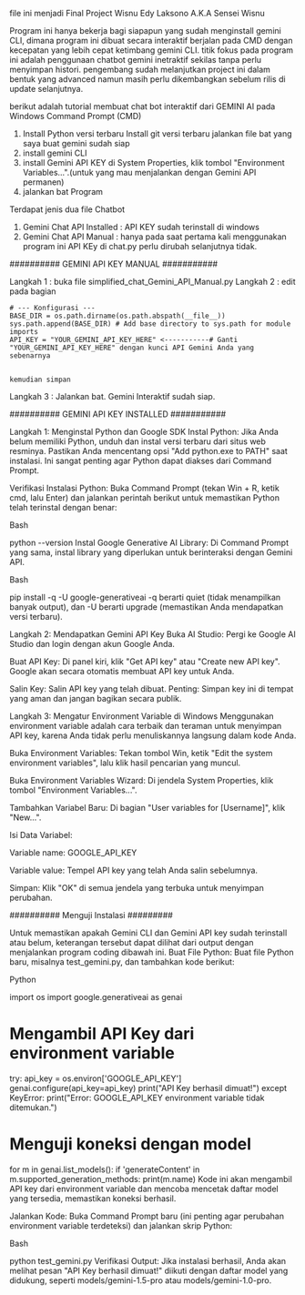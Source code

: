 file ini menjadi Final Project Wisnu Edy Laksono A.K.A Sensei Wisnu

   Program ini hanya bekerja bagi siapapun yang sudah menginstall gemini CLI, dimana program ini dibuat secara interaktif berjalan pada CMD dengan kecepatan yang lebih cepat ketimbang gemini CLI.
   titik fokus pada program ini adalah penggunaan chatbot gemini inetraktif sekilas tanpa perlu menyimpan histori.
  pengembang sudah melanjutkan project ini dalam bentuk yang advanced namun masih perlu dikembangkan sebelum rilis di update selanjutnya.
 
berikut adalah tutorial membuat chat bot interaktif dari GEMINI AI pada Windows Command Prompt (CMD)

1. Install Python versi terbaru Install git versi terbaru jalankan file bat yang saya buat gemini sudah siap
2. install gemini CLI 
3. install Gemini API KEY di System Properties, klik tombol "Environment Variables...".(untuk yang mau menjalankan dengan Gemini API permanen)
4. jalankan bat Program

Terdapat jenis dua file Chatbot
1. Gemini Chat API Installed : API KEY sudah terinstall di windows
2. Gemini Chat API Manual    : hanya pada saat pertama kali menggunakan program ini API KEy di chat.py perlu dirubah selanjutnya tidak.


########## GEMINI API KEY MANUAL ###########

Langkah 1 : buka file simplified_chat_Gemini_API_Manual.py
Langkah 2 : edit pada bagian 


    # --- Konfigurasi ---
    BASE_DIR = os.path.dirname(os.path.abspath(__file__))
    sys.path.append(BASE_DIR) # Add base directory to sys.path for module imports
    API_KEY = "YOUR_GEMINI_API_KEY_HERE" <-----------# Ganti "YOUR_GEMINI_API_KEY_HERE" dengan kunci API Gemini Anda yang sebenarnya


    kemudian simpan
Langkah 3 : Jalankan bat. 
    Gemini Interaktif sudah siap.



########## GEMINI API KEY INSTALLED ###########

Langkah 1: Menginstal Python dan Google SDK
Instal Python: Jika Anda belum memiliki Python, unduh dan instal versi terbaru dari situs web resminya. Pastikan Anda mencentang opsi "Add python.exe to PATH" saat instalasi. Ini sangat penting agar Python dapat diakses dari Command Prompt.

Verifikasi Instalasi Python: Buka Command Prompt (tekan Win + R, ketik cmd, lalu Enter) dan jalankan perintah berikut untuk memastikan Python telah terinstal dengan benar:

Bash

python --version
Instal Google Generative AI Library: Di Command Prompt yang sama, instal library yang diperlukan untuk berinteraksi dengan Gemini API.

Bash

pip install -q -U google-generativeai
-q berarti quiet (tidak menampilkan banyak output), dan -U berarti upgrade (memastikan Anda mendapatkan versi terbaru).

Langkah 2: Mendapatkan Gemini API Key
Buka AI Studio: Pergi ke Google AI Studio dan login dengan akun Google Anda.

Buat API Key: Di panel kiri, klik "Get API key" atau "Create new API key". Google akan secara otomatis membuat API key untuk Anda.

Salin Key: Salin API key yang telah dibuat. Penting: Simpan key ini di tempat yang aman dan jangan bagikan secara publik.

Langkah 3: Mengatur Environment Variable di Windows
Menggunakan environment variable adalah cara terbaik dan teraman untuk menyimpan API key, karena Anda tidak perlu menuliskannya langsung dalam kode Anda.

Buka Environment Variables: Tekan tombol Win, ketik "Edit the system environment variables", lalu klik hasil pencarian yang muncul.

Buka Environment Variables Wizard: Di jendela System Properties, klik tombol "Environment Variables...".

Tambahkan Variabel Baru: Di bagian "User variables for [Username]", klik "New...".

Isi Data Variabel:

Variable name: GOOGLE_API_KEY

Variable value: Tempel API key yang telah Anda salin sebelumnya.

Simpan: Klik "OK" di semua jendela yang terbuka untuk menyimpan perubahan.



########## Menguji Instalasi #########

Untuk memastikan apakah Gemini CLI dan Gemini API key sudah terinstall atau belum, keterangan tersebut dapat dilihat dari output dengan menjalankan program coding dibawah ini.
Buat File Python: Buat file Python baru, misalnya test_gemini.py, dan tambahkan kode berikut:

Python

import os
import google.generativeai as genai

# Mengambil API Key dari environment variable
try:
    api_key = os.environ['GOOGLE_API_KEY']
    genai.configure(api_key=api_key)
    print("API Key berhasil dimuat!")
except KeyError:
    print("Error: GOOGLE_API_KEY environment variable tidak ditemukan.")

# Menguji koneksi dengan model
for m in genai.list_models():
  if 'generateContent' in m.supported_generation_methods:
    print(m.name)
Kode ini akan mengambil API key dari environment variable dan mencoba mencetak daftar model yang tersedia, memastikan koneksi berhasil.

Jalankan Kode: Buka Command Prompt baru (ini penting agar perubahan environment variable terdeteksi) dan jalankan skrip Python:

Bash

python test_gemini.py
Verifikasi Output: Jika instalasi berhasil, Anda akan melihat pesan "API Key berhasil dimuat!" diikuti dengan daftar model yang didukung, seperti models/gemini-1.5-pro atau models/gemini-1.0-pro.
